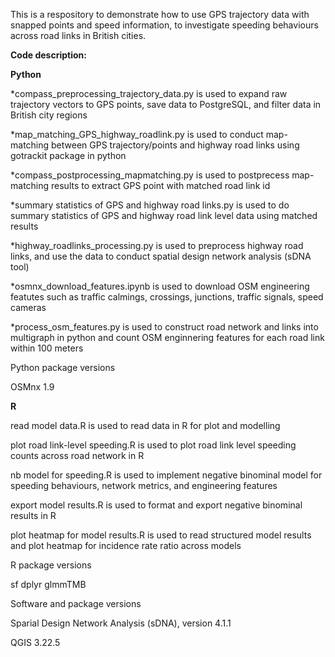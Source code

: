 This is a respository to demonstrate how to use GPS trajectory data with snapped points and speed information, to investigate speeding behaviours across road links in British cities.

**Code description:**

**Python**

*compass_preprocessing_trajectory_data.py is used to expand raw trajectory vectors to GPS points, save data to PostgreSQL, and filter data in British city regions

*map_matching_GPS_highway_roadlink.py is used to conduct map-matching between GPS trajectory/points and highway road links using gotrackit package in python

*compass_postprocessing_mapmatching.py is used to postprecess map-matching results to extract GPS point with matched road link id

*summary statistics of GPS and highway road links.py is used to do summary statistics of GPS and highway road link level data using matched results

*highway_roadlinks_processing.py is used to preprocess highway road links, and use the data to conduct spatial design network analysis (sDNA tool)

*osmnx_download_features.ipynb is used to download OSM engineering featutes such as traffic calmings, crossings, junctions, traffic signals, speed cameras

*process_osm_features.py is used to construct road network and links into multigraph in python and count OSM enginnering features for each road link within 100 meters

Python package versions

OSMnx 1.9


**R**

read model data.R is used to read data in R for plot and modelling

plot road link-level speeding.R is used to plot road link level speeding counts across road network in R

nb model for speeding.R is used to implement negative binominal model for speeding behaviours, network metrics, and engineering features

export model results.R is used to format and export negative binominal results in R

plot heatmap for model results.R is used to read structured model results and plot heatmap for incidence rate ratio across models


R package versions

sf
dplyr
glmmTMB


Software and package versions

Sparial Design Network Analysis (sDNA), version 4.1.1

QGIS 3.22.5



